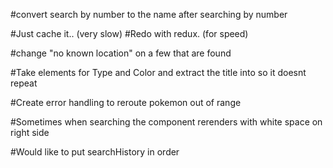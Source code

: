#convert search by number to the name after searching by number

#Just cache it.. (very slow) #Redo with redux. (for speed)

#change "no known location" on a few that are found

#Take elements for Type and Color and extract the title into so it doesnt repeat

#Create error handling to reroute pokemon out of range

#Sometimes when searching the component rerenders with white space on right side

#Would like to put searchHistory in order 

